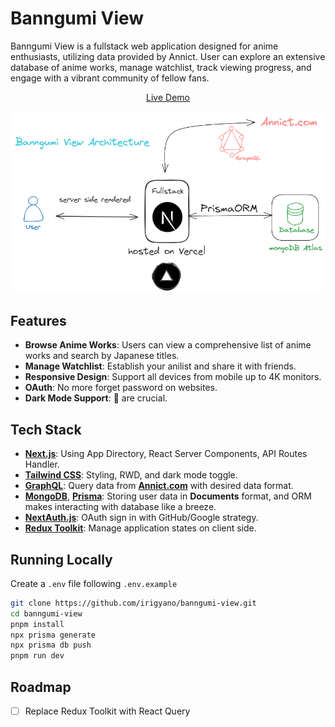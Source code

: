 # Banngumi View

Banngumi View is a fullstack web application designed for anime enthusiasts, utilizing data provided by Annict. User can explore an extensive database of anime works, manage watchlist, track viewing progress, and engage with a vibrant community of fellow fans.

<p align="center">
  <a href="https://banngumi-view.vercel.app/">Live Demo</a>
</p>

<img alt="diagram" src="./.github/diagram.png" />

## Features

- **Browse Anime Works**: Users can view a comprehensive list of anime works and search by Japanese titles.
- **Manage Watchlist**: Establish your anilist and share it with friends.
- **Responsive Design**: Support all devices from mobile up to 4K monitors.
- **OAuth**: No more forget password on websites.
- **Dark Mode Support**: 👀 are crucial.

## Tech Stack

- **[Next.js](https://nextjs.org/)**: Using App Directory, React Server Components, API Routes Handler.
- **[Tailwind CSS](https://tailwindcss.com)**: Styling, RWD, and dark mode toggle.
- **[GraphQL](https://graphql.org/)**: Query data from **[Annict.com](https://developers.annict.com/)** with desired data format.
- **[MongoDB](https://www.mongodb.com/)**, **[Prisma](https://www.prisma.io/)**: Storing user data in **Documents** format, and ORM makes interacting with database like a breeze.
- **[NextAuth.js](https://next-auth.js.org)**: OAuth sign in with GitHub/Google strategy.
- **[Redux Toolkit](https://redux-toolkit.js.org/)**: Manage application states on client side.

## Running Locally

Create a `.env` file following `.env.example`

```bash
git clone https://github.com/irigyano/banngumi-view.git
cd banngumi-view
pnpm install
npx prisma generate
npx prisma db push
pnpm run dev
```

## Roadmap

- [ ] Replace Redux Toolkit with React Query
